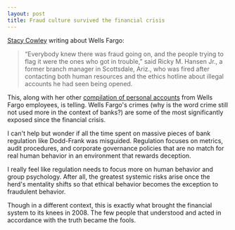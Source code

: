 ```yaml
---
layout: post
title: Fraud culture survived the financial crisis
---
```


[Stacy Cowley][2] writing about Wells Fargo:

> “Everybody knew there was fraud going on, and the people trying to flag it were the ones who got in trouble,” said Ricky M. Hansen Jr., a former branch manager in Scottsdale, Ariz., who was fired after contacting both human resources and the ethics hotline about illegal accounts he had seen being opened.

[1]: http://mobile.nytimes.com/2016/10/12/business/dealbook/at-wells-fargo-complaints-about-fraudulent-accounts-since-2005.html

This, along with her other [compilation of personal accounts][2] from Wells Fargo employees, is telling. Wells Fargo's crimes (why is the word crime still not used more in the context of banks?) are some of the most significantly exposed since the financial crisis. 

[2]: http://mobile.nytimes.com/2016/10/21/business/dealbook/voices-from-wells-fargo-i-thought-i-was-having-a-heart-attack.html

I can't help but wonder if all the time spent on massive pieces of bank regulation like Dodd-Frank was misguided. Regulation focuses on metrics, audit procedures, and corporate governance policies that are no match for real human behavior in an environment that rewards deception. 

I really feel like regulation needs to focus more on human behavior and group psychology. After all, the greatest systemic risks arise once the herd's mentality shifts so that ethical behavior becomes the exception to fraudulent behavior.

Though in a different context, this is exactly what brought the financial system to its knees in 2008. The few people that understood and acted in accordance with the truth became the fools. 

